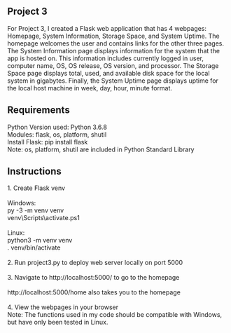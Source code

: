 <h2> Project 3 </h2>
<p>
  For Project 3, I created a Flask web application that has 4 webpages: Homepage, System Information, Storage Space, and System Uptime. The homepage welcomes the user and contains links for the other three pages. The System Information page displays information for the system that the app is hosted on. This information includes currently logged in user, computer name, OS, OS release, OS version, and processor. The Storage Space page displays total, used, and available disk space for the local system in gigabytes. Finally, the System Uptime page displays uptime for the local host machine in week, day, hour, minute format. 
  </p>
<h2> Requirements </h2>

Python Version used: Python 3.6.8 <br>
Modules: flask, os, platform, shutil <br>
Install Flask: pip install flask <br>
Note: os, platform, shutil are included in Python Standard Library <br>

<h2> Instructions </h2>
1. Create Flask venv
<br><br>
  Windows: <br>
  py -3 -m venv venv <br>
  venv\Scripts\activate.ps1 <br>
<br>  
  Linux: <br>
  python3 -m venv venv <br>
  . venv/bin/activate <br><br>
2. Run project3.py to deploy web server locally on port 5000 <br><br>
3. Navigate to http://localhost:5000/ to go to the homepage <br><br>
   http://localhost:5000/home also takes you to the homepage <br><br>
4. View the webpages in your browser
  <br>
Note: The functions used in my code should be compatible with Windows, but have only been tested in Linux.
